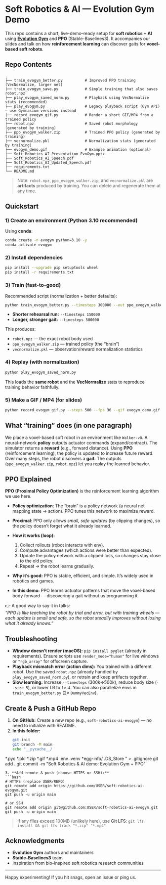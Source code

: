 # Soft Robotics & AI — Evolution Gym Demo

This repo contains a short, live-demo–ready setup for **soft robotics + AI** using
[**Evolution Gym**](https://evolutiongym.github.io/) and **PPO** (Stable-Baselines3).
It accompanies our slides and talk on how **reinforcement learning** can discover gaits
for **voxel-based soft robots**.

## Repo Contents

```
.
├── train_evogym_better.py          # Improved PPO training (VecNormalize, larger net)
├── train_evogym_save.py            # Simple training that also saves robot.npz
├── play_evogym_saved_norm.py       # Playback using VecNormalize stats (recommended)
├── play_evogym.py                  # Legacy playback script (Gym API) – use Gymnasium versions instead
├── record_evogym_gif.py            # Render a short GIF/MP4 from a trained policy
├── robot.npz                       # Saved robot morphology (generated by training)
├── ppo_evogym_walker.zip           # Trained PPO policy (generated by training)
├── vecnormalize.pkl                # Normalization stats (generated by training)
├── evogym_demo.gif                 # Example animation (optional)
├── Soft_Robotics_AI_Presentation_EvoGym.pptx
├── Soft_Robotics_AI_Speech.pdf
├── Soft_Robotics_AI_Updated_Speech.pdf
├── requirements.txt
└── README.md
```

> Note: `robot.npz`, `ppo_evogym_walker.zip`, and `vecnormalize.pkl` are **artifacts** produced by training.
> You can delete and regenerate them at any time.

## Quickstart

### 1) Create an environment (Python 3.10 recommended)

Using **conda**:
```bash
conda create -n evogym python=3.10 -y
conda activate evogym
```

### 2) Install dependencies

```bash
pip install --upgrade pip setuptools wheel
pip install -r requirements.txt
```

### 3) Train (fast-to-good)

Recommended script (normalization + better defaults):

```bash
python train_evogym_better.py --timesteps 300000 --out ppo_evogym_walker --size 6
```

- **Shorter rehearsal run:** `--timesteps 150000`
- **Longer, stronger gait:** `--timesteps 500000`

This produces:
- `robot.npz` — the exact robot body used
- `ppo_evogym_walker.zip` — trained policy (the “brain”)
- `vecnormalize.pkl` — observation/reward normalization statistics

### 4) Replay (with normalization)

```bash
python play_evogym_saved_norm.py
```

This loads the **same robot** and the **VecNormalize** stats to reproduce training behavior faithfully.

### 5) Make a GIF / MP4 (for slides)

```bash
python record_evogym_gif.py --steps 500 --fps 30 --gif evogym_demo.gif --mp4 evogym_demo.mp4
```

## What “training” does (in one paragraph)

We place a voxel-based soft robot in an environment like `Walker-v0`. A neural-network **policy** outputs
actuator commands (expand/contract). The simulator returns a **reward** (e.g., forward distance). Using **PPO**
(reinforcement learning), the policy is updated to increase future reward. Over many steps, the robot discovers a **gait**.
The outputs (`ppo_evogym_walker.zip`, `robot.npz`) let you replay the learned behavior.

## PPO Explained

**PPO (Proximal Policy Optimization)** is the reinforcement learning algorithm we use here.

- **Policy optimization**: The “brain” is a policy network (a neural net mapping state → action). PPO tunes this network to maximize reward.  
- **Proximal**: PPO only allows *small, safe updates* (by clipping changes), so the policy doesn’t forget what it already learned.  
- **How it works (loop):**
  1. Collect rollouts (robot interacts with env).
  2. Compute advantages (which actions were better than expected).
  3. Update the policy network with a clipped loss, so changes stay close to the old policy.
  4. Repeat → the robot learns gradually.

- **Why it’s good:** PPO is stable, efficient, and simple. It’s widely used in robotics and games.  
- **In this demo:** PPO learns actuator patterns that move the voxel-based body forward — discovering a gait without us programming it.

👉 A good way to say it in talks:  
*“PPO is like teaching the robot by trial and error, but with training wheels — each update is small and safe, so the robot steadily improves without losing what it already knows.”*

## Troubleshooting

- **Window doesn’t render (macOS):** `pip install pyglet` (already in requirements). Ensure scripts use `render_mode="human"` for live windows or `"rgb_array"` for offscreen capture.
- **Playback mismatch error (action dims):** You trained with a different robot. Use the saved `robot.npz` (already handled by `play_evogym_saved_norm.py`), or retrain and keep artifacts together.
- **Slow learning:** Increase `--timesteps` (300k→500k), reduce body size (`--size 5`), or lower LR to `1e-4`. You can also parallelize envs in `train_evogym_better.py` (2× `DummyVecEnv`).

## Create & Push a GitHub Repo

1. **On GitHub:** Create a new repo (e.g., `soft-robotics-ai-evogym`) — no need to initialize with README.
2. **In this folder:**
   ```bash
   git init
   git branch -M main
   echo "__pycache__/
*.pyc
*.pkl
*.zip
*.gif
*.mp4
.env
.venv
*egg-info/
.DS_Store
" > .gitignore
   git add .
   git commit -m "Soft Robotics & AI demo: Evolution Gym + PPO"
   ```
3. **Add remote & push (choose HTTPS or SSH):**
   ```bash
   # HTTPS (replace USER/REPO)
   git remote add origin https://github.com/USER/soft-robotics-ai-evogym.git
   git push -u origin main

   # or SSH
   git remote add origin git@github.com:USER/soft-robotics-ai-evogym.git
   git push -u origin main
   ```

> If any files exceed 100MB (unlikely here), use **Git LFS**:
> `git lfs install && git lfs track "*.zip" "*.mp4"`

## Acknowledgments

- **Evolution Gym** authors and maintainers
- **Stable-Baselines3** team
- Inspiration from bio-inspired soft robotics research communities

---

Happy experimenting! If you hit snags, open an issue or ping us.
